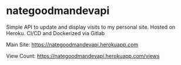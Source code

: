 # nategoodmandevapi
Simple API to update and display visits to my personal site. Hosted on Heroku. CI/CD and Dockerized via Gitlab


Main Site: https://nategoodmandevapi.herokuapp.com


View Count: https://nategoodmandevapi.herokuapp.com/views
